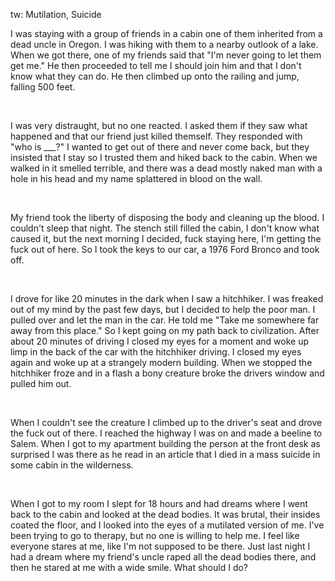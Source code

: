 tw: Mutilation, Suicide

I was staying with a group of friends in a cabin one of them inherited from a dead uncle in Oregon. I was hiking with them to a nearby outlook of a lake. When we got there, one of my friends said that "I'm never going to let them get me." He then proceeded to tell me I should join him and that I don't know what they can do. He then climbed up onto the railing and jump, falling 500 feet.

&#x200B;

I was very distraught, but no one reacted. I asked them if they saw what happened and that our friend just killed themself. They responded with "who is \_\_\_?" I wanted to get out of there and never come back, but they insisted that I stay so I trusted them and hiked back to the cabin. When we walked in it smelled terrible, and there was a dead mostly naked man with a hole in his head and my name splattered in blood on the wall.

&#x200B;

My friend took the liberty of disposing the body and cleaning up the blood. I couldn't sleep that night. The stench still filled the cabin, I don't know what caused it, but the next morning I decided, fuck staying here, I'm getting the fuck out of here. So I took the keys to our car, a 1976 Ford Bronco and took off.

&#x200B;

I drove for like 20 minutes in the dark when I saw a hitchhiker. I was freaked out of my mind by the past few days, but I decided to help the poor man. I pulled over and let the man in the car. He told me "Take me somewhere far away from this place." So I kept going on my path back to civilization. After about 20 minutes of driving I closed my eyes for a moment and woke up  limp in the back of the car with the hitchhiker driving. I closed my eyes again and woke up at a strangely modern building. When we stopped the hitchhiker froze and in a flash a bony creature broke the drivers window and pulled him out.

&#x200B;

When I couldn't see the creature I climbed up to the driver's seat and drove the fuck out of there. I reached the highway I was on and made a beeline to Salem. When I got to my apartment building the person at the front desk as surprised I was there as he read in an article that I died in a mass suicide in some cabin in the wilderness.

&#x200B;

When I got to my room I slept for 18 hours and had dreams where I went back to the cabin and looked at the dead bodies. It was brutal, their insides coated the floor, and I looked into the eyes of a mutilated version of me. I've been trying to go to therapy, but no one is willing to help me. I feel like everyone stares at me, like I'm not supposed to be there. Just last night I had a dream where my friend's uncle raped all the dead bodies there, and then he stared at me with a wide smile. What should I do?